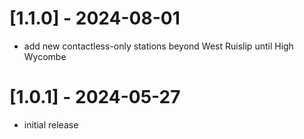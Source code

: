 # [1.1.0] - 2024-08-01
* add new contactless-only stations beyond West Ruislip until High Wycombe

# [1.0.1] - 2024-05-27
* initial release